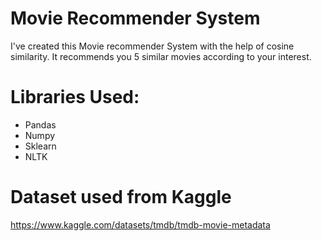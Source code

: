 # Movie Recommender System
I've created this Movie recommender System with the help of cosine similarity. It recommends you 5 similar movies according to your interest.
# Libraries Used:
* Pandas
* Numpy
* Sklearn
* NLTK
# Dataset used from Kaggle
https://www.kaggle.com/datasets/tmdb/tmdb-movie-metadata
